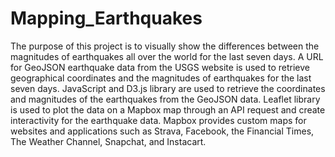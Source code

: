 # Mapping_Earthquakes
The purpose of this project is to visually show the differences between the magnitudes of earthquakes all over the world for the last seven days. A URL for GeoJSON earthquake data from the USGS website is used to retrieve geographical coordinates and the magnitudes of earthquakes for the last seven days. JavaScript and D3.js library are used to retrieve the coordinates and magnitudes of the earthquakes from the GeoJSON data. Leaflet library is used to plot the data on a Mapbox map through an API request and create interactivity for the earthquake data. Mapbox provides custom maps for websites and applications such as Strava, Facebook, the Financial Times, The Weather Channel, Snapchat, and Instacart.
